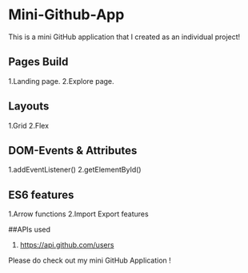 # Mini-Github-App
This is a mini GitHub application that I created as an individual project!

## Pages Build
 1.Landing page.
 2.Explore page.


## Layouts
 1.Grid
 2.Flex

## DOM-Events & Attributes
 1.addEventListener()
 2.getElementById()

## ES6 features
 1.Arrow functions
 2.Import Export features

##APIs used
 1. https://api.github.com/users

Please do check out my mini GitHub Application !
